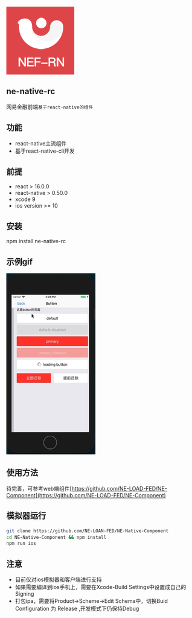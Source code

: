 
![logo](logo.png)

## ne-native-rc
网易金融前端`基于react-native的组件`

## 功能
- react-native主流组件
- 基于react-native-cli开发

## 前提
- react > 16.0.0
- react-native > 0.50.0
- xcode 9
- ios version >= 10

## 安装
npm install ne-native-rc

## 示例gif
![ne-native-rc](ne-native-rc.gif)
## 使用方法
待完善，可参考web端组件[https://github.com/NE-LOAD-FED/NE-Component](https://github.com/NE-LOAD-FED/NE-Component)

## 模拟器运行
```bash
git clone https://github.com/NE-LOAN-FED/NE-Native-Component 
cd NE-Native-Component && npm install
npm run ios
```

## 注意
- 目前仅对ios模拟器和客户端进行支持
- 如果需要编译到ios手机上，需要在Xcode-Build Settings中设置成自己的Signing
- 打包ipa，需要将Product->Scheme->Edit Schema中，切换Buid Configuration 为 Release ,开发模式下仍保持Debug

